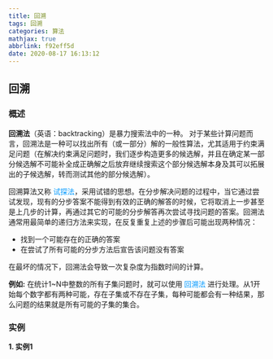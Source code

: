```yaml
---
title: 回溯
tags: 回溯
categories: 算法
mathjax: true
abbrlink: f92eff5d
date: 2020-08-17 16:13:12
---
```


## 回溯
### **概述**
**回溯法**（英语：backtracking）是暴力搜索法中的一种。
对于某些计算问题而言，回溯法是一种可以找出所有（或一部分）解的一般性算法，尤其适用于约束满足问题（在解决约束满足问题时，我们逐步构造更多的候选解，并且在确定某一部分候选解不可能补全成正确解之后放弃继续搜索这个部分候选解本身及其可以拓展出的子候选解，转而测试其他的部分候选解）。  

回溯算法又称 <font color=#0099ff>试探法</font>，采用试错的思想。在分步解决问题的过程中，当它通过尝试发现，现有的分步答案不能得到有效的正确的解答的时候，它将取消上一步甚至是上几步的计算，再通过其它的可能的分步解答再次尝试寻找问题的答案。回溯法通常用最简单的递归方法来实现，在反复重复上述的步骤后可能出现两种情况：
  * 找到一个可能存在的正确的答案
  * 在尝试了所有可能的分步方法后宣告该问题没有答案  

在最坏的情况下，回溯法会导致一次复杂度为指数时间的计算。

**例如:**
在统计1~N中整数的所有子集问题时，就可以使用 <font color = #0099ff>回溯法</font> 进行处理。从1开始每个数字都有两种可能，存在子集或不存在子集，每种可能都会有一种结果，那么问题的结果就是所有可能的子集的集合。



### **实例**  
**1. 实例1**
[](https://leetcode-cn.com/problems/subsets/)